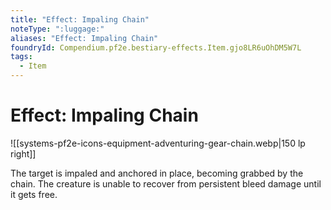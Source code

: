 ```yaml
---
title: "Effect: Impaling Chain"
noteType: ":luggage:"
aliases: "Effect: Impaling Chain"
foundryId: Compendium.pf2e.bestiary-effects.Item.gjo8LR6uOhDM5W7L
tags:
  - Item
---
```


# Effect: Impaling Chain
![[systems-pf2e-icons-equipment-adventuring-gear-chain.webp|150 lp right]]

The target is impaled and anchored in place, becoming grabbed by the chain. The creature is unable to recover from persistent bleed damage until it gets free.
